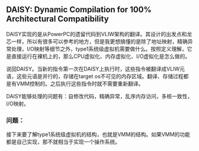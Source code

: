 ## DAISY: Dynamic Compilation for 100% Architectural Compatibility

DAISY实现的是从PowerPC的遗留代码到VLIW架构的翻译。其设计的出发点和龙芯一样，所以有很多可以参考的地方，但是我更想搞懂的是除了地址映射，精确异常处理，I/O映射等细节之外，type1系统级虚拟机需要做什么。按照定义理解，它是直接运行在裸机上的，那么CPU虚拟化、内存虚拟化、I/O虚拟化是怎么做的。

说回DAISY。当新的指令第一次在DAISY上执行时，这些指令被翻译成VLIW元语，这些元语是并行的，存储在target os不可见的内存区域。翻译、存储过程都是有VMM控制的。之后执行这些指令时就不需要重新翻译。

DAISY能够处理的问题有：自修改代码，精确异常，乱序内存访问，多核一致性，I/O映射。

### 问题：

接下来要了解type1系统级虚拟机的结构，也就是VMM的结构。如果VMM的功能都是自己实现，那不就相当于实现一个操作系统。